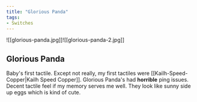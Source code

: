 ```yaml
---
title: "Glorious Panda"
tags:
- Switches
---
```


![[glorious-panda.jpg]]![[glorious-panda-2.jpg]]

## Glorious Panda

Baby's first tactile. Except not really, my first tactiles were [[Kailh-Speed-Copper|Kailh Speed Copper]]. Glorious Panda's had **horrible** ping issues. Decent tactile feel if my memory serves me well. They look like sunny side up eggs which is kind of cute.
